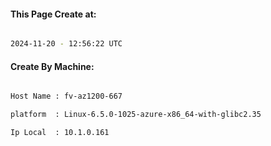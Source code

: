 
   
#### This Page Create at:

```bash

2024-11-20 - 12:56:22 UTC

```

#### Create By Machine:

```bash

Host Name : fv-az1200-667

platform  : Linux-6.5.0-1025-azure-x86_64-with-glibc2.35

Ip Local  : 10.1.0.161

```

